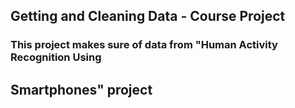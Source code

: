 ## Getting and Cleaning Data - Course Project
### This project makes sure of data from "Human Activity Recognition Using 
## Smartphones" project